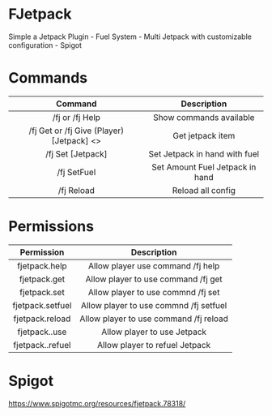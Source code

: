 # FJetpack
Simple a Jetpack Plugin - Fuel System - Multi Jetpack with customizable configuration - Spigot

# Commands

| Command | Description  |
|  :---:  |     :-:      |
| /fj or /fj Help | Show commands available |
| /fj Get or /fj Give (Player) [Jetpack] <<Fuel>> | Get jetpack item |
| /fj Set [Jetpack] <Fuel> | Set Jetpack in hand with fuel |
| /fj SetFuel <Amount> | Set Amount Fuel Jetpack in hand |
| /fj Reload | Reload all config |

# Permissions
| Permission | Description |
|   :---:    |     :-:     |
| fjetpack.help | Allow player use command /fj help |
| fjetpack.get | Allow player to use command /fj get|give <name> |
| fjetpack.set | Allow player to use commnd /fj set <jetpack> |
| fjetpack.setfuel | Allow player to use commnd /fj setfuel <amount> |
| fjetpack.reload | Allow player to use command /fj reload |
| fjetpack.<jetpack>.use | Allow player to use Jetpack |
| fjetpack.<jetpack>.refuel | Allow player to refuel Jetpack |

# Spigot
https://www.spigotmc.org/resources/fjetpack.78318/
